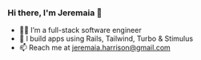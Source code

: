 ### Hi there, I'm Jeremaia 👋

- 👨‍💻 I’m a full-stack software engineer
- 🚀 I build apps using Rails, Tailwind, Turbo & Stimulus
- 📫 Reach me at jeremaia.harrison@gmail.com 






<!--
**JHarrison89/JHarrison89** is a ✨ _special_ ✨ repository because its `README.md` (this file) appears on your GitHub profile.

Here are some ideas to get you started:

- 🔭 I’m currently working on ...
- 🌱 I’m currently learning ...
- 👯 I’m looking to collaborate on ...
- 🤔 I’m looking for help with ...
- 💬 Ask me about ...
- 📫 How to reach me: jeremaia.harrison@gmail.com 
- 😄 Pronouns: ...
- ⚡ Fun fact: ...
-->

